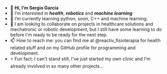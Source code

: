 - 👋 **Hi, I’m Sergio García**
- 👀 I’m interested in **_health_**, **_robotics_** and **_machine learning_**
- 🌱 I’m currently learning python, soon, C++ and machine learning.
- 💞️ I am looking to collaborate on projects in healthcare solutions and mechatronic or robotic development, but I still have some learning to do before I'm ready to be ready for the next step.
- 📫 How to reach me: you can find me at @reactiv_fisioterapia for health related stuff and on my GitHub profile for programming and development.
- ⚡ Fun fact: I can't stand still, I've just started my own clinic and I'm already involved in so many other projects...

<!---
sergiogarciatorija/sergiogarciatorija is a ✨ special ✨ repository because its `README.md` (this file) appears on your GitHub profile.
You can click the Preview link to take a look at your changes.
--->

